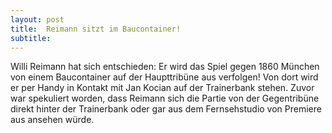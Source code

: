 ```yaml
---
layout: post
title:  Reimann sitzt im Baucontainer!
subtitle:  
---
```


Willi Reimann hat sich entschieden: Er wird das Spiel gegen 1860 München von einem Baucontainer auf der Haupttribüne aus verfolgen! Von dort wird er per Handy in Kontakt mit Jan Kocian auf der Trainerbank stehen. Zuvor war spekuliert worden, dass Reimann sich die Partie von der Gegentribüne direkt hinter der Trainerbank oder gar aus dem Fernsehstudio von Premiere aus ansehen würde.


